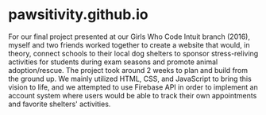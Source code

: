 # pawsitivity.github.io

For our final project presented at our Girls Who Code Intuit branch (2016), myself and two friends worked together to create a website that would, in theory, connect schools to their local dog shelters to sponsor stress-reliving activities for students during exam seasons and promote animal adoption/rescue. The project took around 2 weeks to plan and build from the ground up. We mainly utilized HTML, CSS, and JavaScript to bring this vision to life, and we attempted to use Firebase API in order to implement an account system where users would be able to track their own appointments and favorite shelters' activities.
